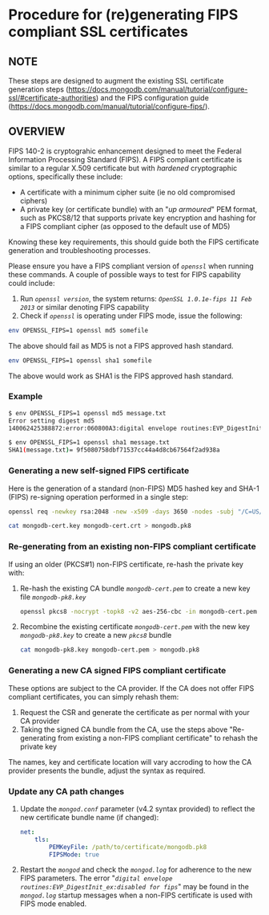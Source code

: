 # Procedure for (re)generating FIPS compliant SSL certificates

## NOTE

These steps are designed to augment the existing SSL certificate generation steps
(<https://docs.mongodb.com/manual/tutorial/configure-ssl/#certificate-authorities>)
and the FIPS configuration guide (<https://docs.mongodb.com/manual/tutorial/configure-fips/>).

## OVERVIEW

FIPS 140-2 is cryptograhic enhancement designed to meet the Federal Information Processing Standard (FIPS).  A FIPS compliant certificate is
similar to a regular X.509 certificate but with _hardened_ cryptographic options, specifically these include:

- A certificate with a minimum cipher suite (ie no old compromised ciphers)
- A private key (or certificate bundle) with an "_up armoured_" PEM format, such as PKCS8/12 that supports private key encryption and hashing for a FIPS compliant cipher (as opposed to the default use of MD5)

Knowing these key requirements, this should guide both the FIPS certificate generation and troubleshooting processes.

Please ensure you have a FIPS compliant version of _`openssl`_ when running these commands.  A couple of possible ways to test for FIPS capability could include:

1. Run _`openssl version`_, the system returns: _`OpenSSL 1.0.1e-fips 11 Feb 2013`_ or similar denoting FIPS capability
2. Check if _`openssl`_ is operating under FIPS mode, issue the following:

```bash
env OPENSSL_FIPS=1 openssl md5 somefile
```

The above should fail as MD5 is not a FIPS approved hash standard.

```bash
env OPENSSL_FIPS=1 openssl sha1 somefile
```

The above would work as SHA1 is the FIPS approved hash standard.

### Example

```bash
$ env OPENSSL_FIPS=1 openssl md5 message.txt
Error setting digest md5
140062425388872:error:060800A3:digital envelope routines:EVP_DigestInit_ex:disabled for fips:digest.c:251:

$ env OPENSSL_FIPS=1 openssl sha1 message.txt 
SHA1(message.txt)= 9f5080758dbf71537cc44a4d8cb67564f2ad938a
```

### Generating a new self-signed FIPS certificate

Here is the generation of a standard (non-FIPS) MD5 hashed key and SHA-1 (FIPS) re-signing operation performed in a single step:

```bash
openssl req -newkey rsa:2048 -new -x509 -days 3650 -nodes -subj "/C=US/ST=New York/L=New York/O=MongoDB, Inc./OU=Technical Services/CN=*.mongodb.com" -out mongodb-cert.crt -keyout mongodb-cert.key

cat mongodb-cert.key mongodb-cert.crt > mongodb.pk8
```

### Re-generating from an existing non-FIPS compliant certificate

If using an older (PKCS#1) non-FIPS certificate, re-hash the private key with:

1. Re-hash the existing CA bundle _`mongodb-cert.pem`_ to create a new key file _`mongodb-pk8.key`_

   ```bash
   openssl pkcs8 -nocrypt -topk8 -v2 aes-256-cbc -in mongodb-cert.pem -out mongodb-pk8.key
   ```

1. Recombine the existing certificate _`mongodb-cert.pem`_ with the new key _`mongodb-pk8.key`_ to create a new _`pkcs8`_ bundle

   ```bash
   cat mongodb-pk8.key mongodb-cert.pem > mongodb.pk8
   ```

### Generating a new CA signed FIPS compliant certificate

These options are subject to the CA provider.  If the CA does not offer FIPS compliant certificates, you can simply rehash them:

1. Request the CSR and generate the certificate as per normal with your CA provider
1. Taking the signed CA bundle from the CA, use the steps above "Re-generating from existing a non-FIPS compliant certificate" to rehash the private key

The names, key and certificate location will vary accroding to how the CA provider presents the bundle, adjust the syntax as required.

### Update any CA path changes

1. Update the _`mongod.conf`_ parameter (v4.2 syntax provided) to reflect the new certificate bundle name (if changed):

   ```yaml
   net:
       tls:
           PEMKeyFile: /path/to/certificate/mongodb.pk8
           FIPSMode: true
   ```

1. Restart the _`mongod`_ and check the _`mongod.log`_ for adherence to the new FIPS parameters. The error "_`digital envelope routines:EVP_DigestInit_ex:disabled for fips`_" may be found in the _`mongod.log`_ startup messages when a non-FIPS certificate is used with FIPS mode enabled.
